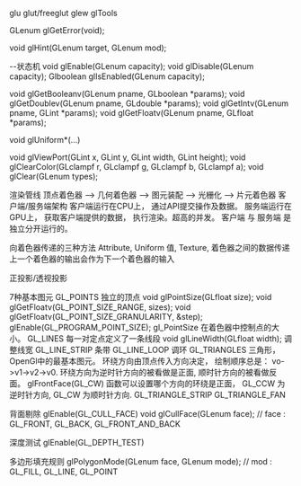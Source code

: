 

glu
glut/freeglut
glew
glTools

GLenum glGetError(void);

void glHint(GLenum target, GLenum mod);

--状态机
void glEnable(GLenum capacity);
void glDisable(GLenum capacity);
Glboolean glIsEnabled(GLenum capacity);

void glGetBooleanv(GLenum pname, GLboolean *params);
void glGetDoublev(GLenum pname, GLdouble *params);
void glGetIntv(GLenum pname, GLint *params);
void glGetFloatv(GLenum pname, GLfloat *params);


void glUniform*(...)

void glViewPort(GLint x, GLint y, GLint width, GLint height);
void glClearColor(GLclampf r, GLclampf g, GLclampf b, GLclampf a);
void glClear(GLenum types);


渲染管线
    顶点着色器 --> 几何着色器 --> 图元装配 --> 光栅化 --> 片元着色器
客户端/服务端架构
    客户端运行在CPU上， 通过API提交操作及数据。
    服务端运行在GPU上， 获取客户端提供的数据， 执行渲染。超高的并发。
    客户端 与 服务端 是 独立分开运行的。

向着色器传递的三种方法
    Attribute, Uniform 值, Texture,
着色器之间的数据传递
    上一个着色器的输出会作为下一个着色器的输入

正投影/透视投影

7种基本图元
GL_POINTS 独立的顶点
    void glPointSize(GLfloat size);
    void glGetFloatv(GL_POINT_SIZE_RANGE, sizes);
    void glGetFloatv(GL_POINT_SIZE_GRANULARITY, &step);
    glEnable(GL_PROGRAM_POINT_SIZE);
    gl_PointSize 在着色器中控制点的大小。
GL_LINES  每一对定点定义了一条线段
    void glLineWidth(GLfloat width); 调整线宽
GL_LINE_STRIP 条带
GL_LINE_LOOP  调环
GL_TRIANGLES 
    三角形， OpenGl中的最基本图元。
    环绕方向由顶点传入方向决定， 绘制顺序总是： vo->v1->v2->v0. 环绕方向为逆时针方向的被看做是正面, 顺时针方向的被看做反面。
    glFrontFace(GL_CW) 函数可以设置哪个方向的环绕是正面， GL_CCW 为逆时针方向, GL_CW 为顺时针方向.
GL_TRIANGLE_STRIP
GL_TRIANGLE_FAN

背面剔除
glEnable(GL_CULL_FACE)
void glCullFace(GLenum face); // face : GL_FRONT, GL_BACK, GL_FRONT_AND_BACK

深度测试
glEnable(GL_DEPTH_TEST)

多边形填充规则
glPolygonMode(GLenum face, GLenum mode); // mod : GL_FILL, GL_LINE, GL_POINT
